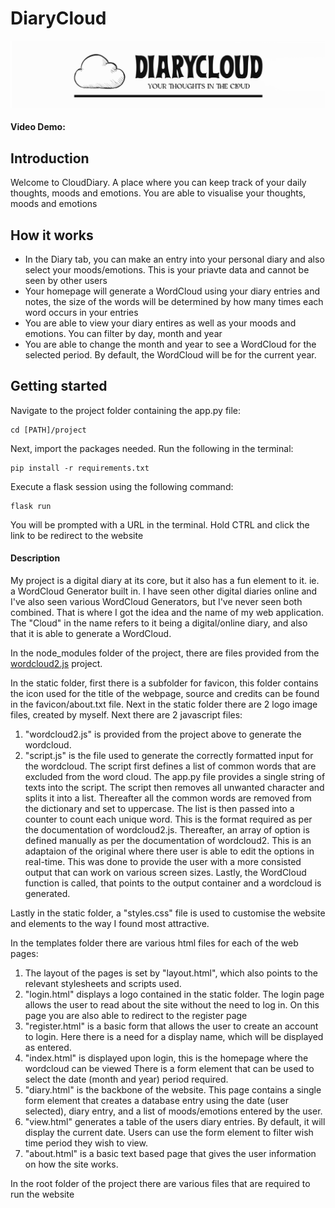 # DiaryCloud

![Logo for website](/static/logo.png)

#### Video Demo: 

## Introduction

Welcome to CloudDiary. A place where you can keep track of your daily thoughts, moods and emotions. You are able to visualise your thoughts, moods and emotions

## How it works

+ In the Diary tab, you can make an entry into your personal diary and also select your moods/emotions. This is your priavte data and cannot be seen by other users
+ Your homepage will generate a WordCloud using your diary entries and notes, the size of the words will be determined by how many times each word occurs in your entries
+ You are able to view your diary entires as well as your moods and emotions. You can filter by day, month and year
+ You are able to change the month and year to see a WordCloud for the selected period. By default, the WordCloud will be for the current year.

## Getting started

Navigate to the project folder containing the app.py file:

    cd [PATH]/project

Next, import the packages needed. Run the following in the terminal:

    pip install -r requirements.txt

Execute a flask session using the following command:

    flask run

You will be prompted with a URL in the terminal. Hold CTRL and click the link to be redirect to the website

#### Description

My project is a digital diary at its core, but it also has a fun element to it. ie. a WordCloud Generator built in. I have seen other digital diaries online and I've also seen various WordCloud Generators, but I've never seen both combined. That is where I got the idea and the name of my web application. The "Cloud" in the name refers to it being a digital/online diary, and also that it is able to generate a WordCloud.

In the node_modules folder of the project, there are files provided from the [wordcloud2.js](https://wordcloud2-js.timdream.org/#love) project. 

In the static folder, first there is a subfolder for favicon, this folder contains the icon used for the title of the webpage, source and credits can be found in the favicon/about.txt file. Next in the static folder there are 2 logo image files, created by myself. Next there are 2 javascript files:
1. "wordcloud2.js" is provided from the project above to generate the wordcloud.
2. "script.js" is the file used to generate the correctly formatted input for the wordcloud. The script first defines a list of common words that are excluded from the word cloud. The app.py file provides a single string of texts into the script. The script then removes all unwanted character and splits it into a list. Thereafter all the common words are removed from the dictionary and set to uppercase. The list is then passed into a counter to count each unique word. This is the format required as per the documentation of wordcloud2.js. Thereafter, an array of option is defined manually as per the documentation of wordcloud2. This is an adaptaion of the original where there user is able to edit the options in real-time. This was done to provide the user with a more consisted output that can work on various screen sizes.
Lastly, the WordCloud function is called, that points to the output container and a wordcloud is generated.

Lastly in the static folder, a "styles.css" file is used to customise the website and elements to the way I found most attractive.

In the templates folder there are various html files for each of the web pages:
1. The layout of the pages is set by "layout.html", which also points to the relevant stylesheets and scripts used.
2. "login.html" displays a logo contained in the static folder. The login page allows the user to read about the site without the need to log in. On this page you are also able to redirect to the register page
3. "register.html" is a basic form that allows the user to create an account to login. Here there is a need for a display name, which will be displayed as entered.
4. "index.html" is displayed upon login, this is the homepage where the wordcloud can be viewed There is a form element that can be used to select the date (month and year) period required.
5. "diary.html" is the backbone of the website. This page contains a single form element that creates a database entry using the date (user selected), diary entry, and a list of moods/emotions entered by the user.
6. "view.html" generates a table of the users diary entries. By default, it will display the current date. Users can use the form element to filter wish time period they wish to view.
7. "about.html" is a basic text based page that gives the user information on how the site works.

In the root folder of the project there are various files that are required to run the website


